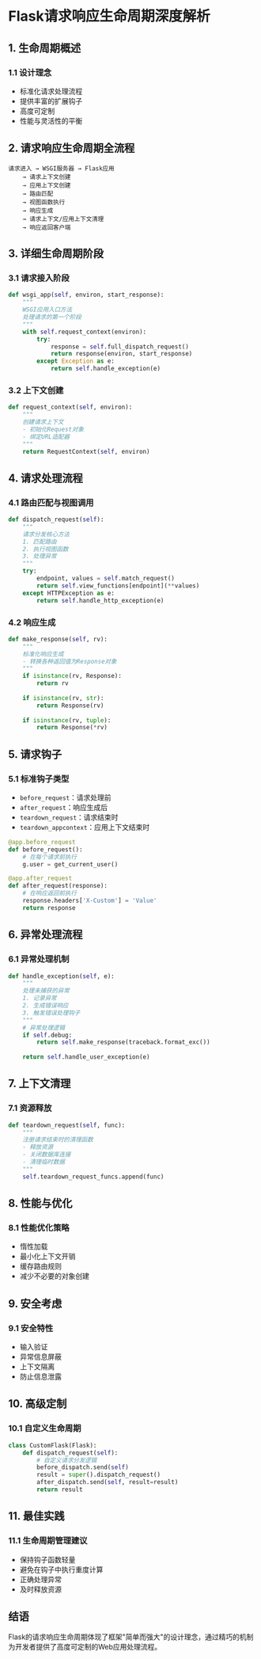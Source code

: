 # Flask请求响应生命周期深度解析

## 1. 生命周期概述

### 1.1 设计理念
- 标准化请求处理流程
- 提供丰富的扩展钩子
- 高度可定制
- 性能与灵活性的平衡

## 2. 请求响应生命周期全流程

```
请求进入 → WSGI服务器 → Flask应用 
    → 请求上下文创建 
    → 应用上下文创建 
    → 路由匹配 
    → 视图函数执行 
    → 响应生成 
    → 请求上下文/应用上下文清理 
    → 响应返回客户端
```

## 3. 详细生命周期阶段

### 3.1 请求接入阶段
```python
def wsgi_app(self, environ, start_response):
    """
    WSGI应用入口方法
    处理请求的第一个阶段
    """
    with self.request_context(environ):
        try:
            response = self.full_dispatch_request()
            return response(environ, start_response)
        except Exception as e:
            return self.handle_exception(e)
```

### 3.2 上下文创建
```python
def request_context(self, environ):
    """
    创建请求上下文
    - 初始化Request对象
    - 绑定URL适配器
    """
    return RequestContext(self, environ)
```

## 4. 请求处理流程

### 4.1 路由匹配与视图调用
```python
def dispatch_request(self):
    """
    请求分发核心方法
    1. 匹配路由
    2. 执行视图函数
    3. 处理异常
    """
    try:
        endpoint, values = self.match_request()
        return self.view_functions[endpoint](**values)
    except HTTPException as e:
        return self.handle_http_exception(e)
```

### 4.2 响应生成
```python
def make_response(self, rv):
    """
    标准化响应生成
    - 转换各种返回值为Response对象
    """
    if isinstance(rv, Response):
        return rv
    
    if isinstance(rv, str):
        return Response(rv)
    
    if isinstance(rv, tuple):
        return Response(*rv)
```

## 5. 请求钩子

### 5.1 标准钩子类型
- `before_request`：请求处理前
- `after_request`：响应生成后
- `teardown_request`：请求结束时
- `teardown_appcontext`：应用上下文结束时

```python
@app.before_request
def before_request():
    # 在每个请求前执行
    g.user = get_current_user()

@app.after_request
def after_request(response):
    # 在响应返回前执行
    response.headers['X-Custom'] = 'Value'
    return response
```

## 6. 异常处理流程

### 6.1 异常处理机制
```python
def handle_exception(self, e):
    """
    处理未捕获的异常
    1. 记录异常
    2. 生成错误响应
    3. 触发错误处理钩子
    """
    # 异常处理逻辑
    if self.debug:
        return self.make_response(traceback.format_exc())
    
    return self.handle_user_exception(e)
```

## 7. 上下文清理

### 7.1 资源释放
```python
def teardown_request(self, func):
    """
    注册请求结束时的清理函数
    - 释放资源
    - 关闭数据库连接
    - 清理临时数据
    """
    self.teardown_request_funcs.append(func)
```

## 8. 性能与优化

### 8.1 性能优化策略
- 惰性加载
- 最小化上下文开销
- 缓存路由规则
- 减少不必要的对象创建

## 9. 安全考虑

### 9.1 安全特性
- 输入验证
- 异常信息屏蔽
- 上下文隔离
- 防止信息泄露

## 10. 高级定制

### 10.1 自定义生命周期
```python
class CustomFlask(Flask):
    def dispatch_request(self):
        # 自定义请求分发逻辑
        before_dispatch.send(self)
        result = super().dispatch_request()
        after_dispatch.send(self, result=result)
        return result
```

## 11. 最佳实践

### 11.1 生命周期管理建议
- 保持钩子函数轻量
- 避免在钩子中执行重度计算
- 正确处理异常
- 及时释放资源

## 结语

Flask的请求响应生命周期体现了框架"简单而强大"的设计理念，通过精巧的机制为开发者提供了高度可定制的Web应用处理流程。
